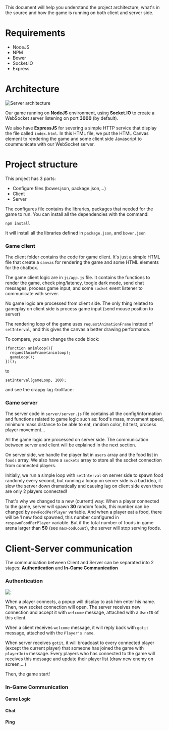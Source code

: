 This document will help you understand the project architecture, what's in the source and how the game is running on both client and server side.

# Requirements
- NodeJS
- NPM
- Bower
- Socket.IO
- Express

# Architecture
![Server architecture](http://i.imgur.com/Zw561RV.png)

Our game running on **NodeJS** environment, using **Socket.IO** to create a WebSocket server listening on port **3000** (by default).

We also have **ExpressJS** for severing a simple HTTP service that display the file called `index.html`. In this HTML file, we put the HTML Canvas element to rendering the game and some client side Javascript to coummunicate with our WebSocket server.

# Project structure
This project has 3 parts:
- Configure files (bower.json, package.json,...)
- Client
- Server

The configures file contains the libraries, packages that needed for the game to run. You can install all the dependencies with the command:

```
npm install
```

It will install all the libraries defined in `package.json`, and `bower.json`

### Game client

The client folder contains the code for game client. It's just a simple HTML file that create a `canvas` for rendering the game and some HTML elements for the chatbox.

The game client logic are in `js/app.js` file. It contains the functions to render the game, check ping/latency, toogle dark mode, send chat messages, process game input, and some `socket` event listener to communicate with server.

No game logic are processed from client side. The only thing related to gameplay on client side is process game input (send mouse position to server)

The rendering loop of the game uses `requestAnimationFrame` instead of `setInterval`, and this gives the canvas a better drawing performance.

To compare, you can change the code block:

```
(function animloop(){
  requestAnimFrame(animloop);
  gameLoop();
})();
```

to

```
setInterval(gameLoop, 100);
```

and see the crappy lag :trollface: 

### Game server

The server code in `server/server.js` file contains all the config/information and functions related to game logic such as: food's mass, movement speed, minimum mass distance to be able to eat, random color, hit test, process player movement... 

All the game logic are processed on server side. The communication between server and client will be explained in the next section.

On server side, we handle the player list in `users` array and the food list in `foods` array. We also have a `sockets` array to store all the socket connection from connected players.

Initially, we run a simple loop with `setInterval` on server side to spawn food randomly every second, but running a looop on server side is a bad idea, it slow the server down dramatically and causing lag on client side even there are only 2 players connected! 

That's why we changed to a new (current) way: When a player connected to the game, server will spawn **30** random foods, this number can be changed by `newFoodPerPlayer` variable. And when a player eat a food, there will be **1** new food spawned, this number configured in `respawnFoodPerPlayer` variable. But if the total number of foods in game arena larger than **50** (see `maxFoodCount`), the server will stop serving foods.

# Client-Server communication

The communication between Client and Server can be separated into 2 stages: **Authentication** and **In-Game Communication**

### Authentication

![](http://i.imgur.com/q0WWIxt.png)
 
When a player connects, a popup will display to ask him enter his name. Then, new socket connection will open. The server receives new connection and accept it with `welcome` message, attached with a `UserID` of this client.

When a client receives `welcome` message, it will reply back with `gotit` message, attached with the `Player's name`. 

When server receives `gotit`, it will broadcast to every connected player (except the current player) that someone has joined the game with `playerJoin` message. Every players who has connected to the game will receives this message and update their player list (draw new enemy on screen,...)

Then, the game start!

### In-Game Communication
#### Game Logic
#### Chat
#### Ping